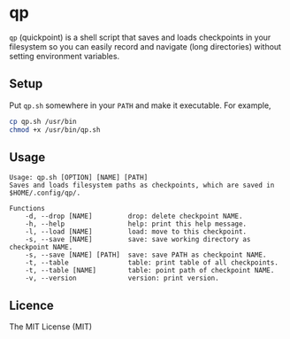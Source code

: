 # qp

`qp` (quickpoint) is a shell script that saves and loads checkpoints in your filesystem so you can easily record and navigate (long directories) without setting environment variables.

## Setup

Put `qp.sh` somewhere in your `PATH` and make it executable. For example,

```sh
cp qp.sh /usr/bin
chmod +x /usr/bin/qp.sh
```

## Usage

```help
Usage: qp.sh [OPTION] [NAME] [PATH]
Saves and loads filesystem paths as checkpoints, which are saved in $HOME/.config/qp/.

Functions
    -d, --drop [NAME]         drop: delete checkpoint NAME.
    -h, --help                help: print this help message.
    -l, --load [NAME]         load: move to this checkpoint.
    -s, --save [NAME]         save: save working directory as checkpoint NAME.
    -s, --save [NAME] [PATH]  save: save PATH as checkpoint NAME.
    -t, --table               table: print table of all checkpoints.
    -t, --table [NAME]        table: point path of checkpoint NAME.
    -v, --version             version: print version.
```

## Licence

The MIT License (MIT)
